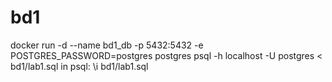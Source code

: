 # bd1
docker run -d --name bd1_db -p 5432:5432 -e POSTGRES_PASSWORD=postgres postgres
psql -h localhost -U postgres < bd1/lab1.sql
in psql: \i bd1/lab1.sql
